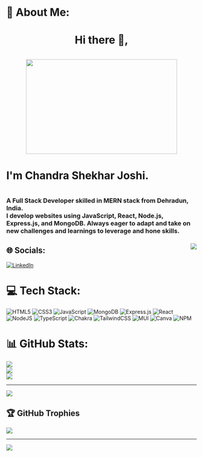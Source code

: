 # 💫 About Me:
<h1  align ="center">Hi there 👋, <br><br> <img  height="250px"   width="400px" src="https://camo.githubusercontent.com/8bf6f6d78abc81fcf9c49f10649423e73ea44bc248e83aaae8759d401c829a84/68747470733a2f2f70687973696373677572756b756c2e66696c65732e776f726470726573732e636f6d2f323031392f30322f6368617261637465722d312e676966"  /><h1/> <h1 > I'm Chandra Shekhar Joshi.<h1/> <h3 >A Full Stack Developer skilled in MERN stack from Dehradun, India.<br>I develop websites using JavaScript, React, Node.js, Express.js, and MongoDB. Always eager to adapt and take on new challenges and learnings to leverage and hone skills.<h3/>

  <img align="right" src ="https://media0.giphy.com/media/qgQUggAC3Pfv687qPC/200.webp?cid=ecf05e47l8nidvp2n7a0vzefqi9ysn4gf1denhzb7hgy9ia4&rid=200.webp&ct=g" />

## 🌐 Socials:
[![LinkedIn](https://img.shields.io/badge/LinkedIn-%230077B5.svg?logo=linkedin&logoColor=white)](https://linkedin.com/in/shekharjoshi07) 

# 💻 Tech Stack:
![HTML5](https://img.shields.io/badge/html5-%23E34F26.svg?style=plastic&logo=html5&logoColor=white) ![CSS3](https://img.shields.io/badge/css3-%231572B6.svg?style=plastic&logo=css3&logoColor=white) ![JavaScript](https://img.shields.io/badge/javascript-%23323330.svg?style=plastic&logo=javascript&logoColor=%23F7DF1E) ![MongoDB](https://img.shields.io/badge/MongoDB-%234ea94b.svg?style=plastic&logo=mongodb&logoColor=white) ![Express.js](https://img.shields.io/badge/express.js-%23404d59.svg?style=plastic&logo=express&logoColor=%2361DAFB) ![React](https://img.shields.io/badge/react-%2320232a.svg?style=plastic&logo=react&logoColor=%2361DAFB) ![NodeJS](https://img.shields.io/badge/node.js-6DA55F?style=plastic&logo=node.js&logoColor=white) ![TypeScript](https://img.shields.io/badge/typescript-%23007ACC.svg?style=plastic&logo=typescript&logoColor=white) ![Chakra](https://img.shields.io/badge/chakra-%234ED1C5.svg?style=plastic&logo=chakraui&logoColor=white) ![TailwindCSS](https://img.shields.io/badge/tailwindcss-%2338B2AC.svg?style=plastic&logo=tailwind-css&logoColor=white) ![MUI](https://img.shields.io/badge/MUI-%230081CB.svg?style=plastic&logo=material-ui&logoColor=white) ![Canva](https://img.shields.io/badge/Canva-%2300C4CC.svg?style=plastic&logo=Canva&logoColor=white) ![NPM](https://img.shields.io/badge/NPM-%23000000.svg?style=plastic&logo=npm&logoColor=white)
# 📊 GitHub Stats:
![](https://github-readme-stats.vercel.app/api?username=Shekhar-Joshi07&theme=default&hide_border=false&include_all_commits=true&count_private=true)<br/>
![](https://github-readme-streak-stats.herokuapp.com/?user=Shekhar-Joshi07&theme=default&hide_border=false)<br/>
![](https://github-readme-stats.vercel.app/api/top-langs/?username=Shekhar-Joshi07&theme=default&hide_border=false&include_all_commits=true&count_private=true&layout=compact)

---
[![](https://visitcount.itsvg.in/api?id=Shekhar-Joshi07&icon=0&color=0)](https://visitcount.itsvg.in)

<!-- Proudly created with GPRM ( https://gprm.itsvg.in ) -->

## 🏆 GitHub Trophies
![](https://github-profile-trophy.vercel.app/?username=Shekhar-Joshi07&theme=flat&no-frame=false&no-bg=false&margin-w=4)

---
[![](https://visitcount.itsvg.in/api?id=Shekhar-Joshi07&icon=0&color=3)](https://visitcount.itsvg.in)

<!-- Proudly created with GPRM ( https://gprm.itsvg.in ) -->
